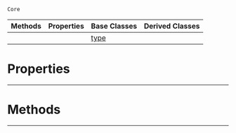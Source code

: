  `Core`

|Methods|Properties|Base Classes|Derived Classes|
|---|---|---|---|
| | |[type](https://github.com/zeroengineteam/ZeroDocs/blob/master/code_reference/zilch_base_types/type.markdown)| |


 #  Properties


---  
 #  Methods


---  
 

 